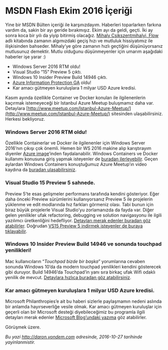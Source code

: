 # MSDN Flash Ekim 2016 İçeriği 

Yine bir MSDN Bülten içeriği ile karşınızdayım. Haberleri toparlarken farkına vardım da, sakin bir ayı geride bırakmışız. Ekim ayı da geldi, geçti. İki ay sonra koca bir yılı da yiyip bitirmiş olacağız. [Mihaly Csikszentmihalyi, Flow](http://amzn.to/2dOTlU6) adlı kitabında zamanın algımızdaki geçiş hızı ve mutluluk hissiyatımız ile ilişkisinden bahseder. Mihaly’ye göre zamanın hızlı geçtiğini düşünüyorsanız mutlusunuz demektir. Mutlu olduğunu düşünmeyenler için umarım aşağıdaki haberler işe yarar :) 

* Windows Server 2016 RTM oldu!   
* Visual Studio “15” Preview 5 çıktı.   
* Windows 10 Insider Preview Build 14946 çıktı.   
* [Azure Information Protection GA](https://blogs.technet.microsoft.com/enterprisemobility/2016/10/04/azure-information-protection-is-now-generally-available/ ) oldu!    
* Kar amacı gütmeyen kuruluşlara 1 milyar USD Azure kredisi.   

Kasım ayında özellikle Container ve Docker konuları ile ilgilenenlerin kaçırmak istemeyeceği bir Istanbul Azure Meetup buluşmamız daha var. Detaylara [http://www.meetup.com/Istanbul-Azure-Meetup/](http://www.meetup.com/Istanbul-Azure-Meetup/) sitesinden ulaşabilirsiniz. Herkesi bekliyoruz.

### Windows Server 2016 RTM oldu!    

Özellikle Containerlar ve Docker ile ilgilenenler için Windows Server 2016’nın çıkışı çok önemli. Hemen bir WS 2016 makine alıp karıştırayım diyenler [Azure image](https://azure.microsoft.com/en-us/marketplace/virtual-machines/all/?term=Windows+Server+2016)’inden faydalanabilir. Windows Containers ve Docker kullanımı konusuna giriş yapmak isteyenler de [buradan ilerleyebilir](https://msdn.microsoft.com/en-us/virtualization/windowscontainers/quick_start/quick_start_windows_server). Geçen aylardan Windows Containers konuştuğumuz Azure Meetup’ın video kaydına da [buradan ulaşabilirsiniz](https://channel9.msdn.com/Blogs/daronyondem/Istanbul-Azure-Meetup-Windows-Containers-Bulumas).

### Visual Studio 15 Preview 5 sahnede.   

Preview 5’te esas gelişmeler performans tarafında kendini gösteriyor. Eğer daha önceki Preview sürümlerini kullanıyorsanız Preview 5 ile projelerin yüklenme ve edit modlarında hız farkları görmeniz olası. Tabi bunun için biraz büyük projelerle Visual Studio’yu zorlamanızda da fayda var. Diğer gelen yenilikler ufak refactoring, debugging ve solution navigasyonu ile ilgili yazılımcı üretkenliğini hedefliyor. [Detayları merak edenler buradan göz atabilirler](https://blogs.msdn.microsoft.com/visualstudio/2016/10/05/announcing-visual-studio-15-preview-5/). Doğrudan [VS15 Preview 5 indirmek isteyenler de buraya tıklayabilir](http://aka.ms/vs/15/preview/vs_enterprise).

### Windows 10 Insider Preview Build 14946 ve sonunda touchpad yenilikleri!   

Mac kullanıcıların “*Touchpad bizde bir başka*” yorumlarına cevaben sonunda Windows 10’da da modern touchpad yenilikleri kendini gösterecek gibi duruyor. Build 14946’da Touchpad’in yanı sıra birkaç ufak Wifi odaklı yenilik de mevcut. [Detaylara hızlıca buradan göz atabilirsiniz](https://blogs.windows.com/windowsexperience/2016/10/13/announcing-windows-10-insider-preview-build-14946-for-pc-and-mobile/#bOh3fZaEz9hZyQMO.97 ). 

### Kar amacı gütmeyen kuruluşlara 1 milyar USD Azure kredisi.   

Microsoft Philanthropies’e ait bu haberi sizlerle paylaşmamın nedeni aslında bir anlamda hayırseverliğe vesile olmak. Kar amacı gütmeyen kuruluşlar için geçerli olan bir Microsoft desteği diyebileceğimiz bu programla ilgili detayları merak edenler [Microsoft Blog’undaki yazıma](http://blog.microsoft.com.tr/?p=46941) göz atabilirler.  

Görüşmek üzere.


*Bu yazi http://daron.yondem.com adresinde, 2016-10-27 tarihinde yayinlanmistir.*